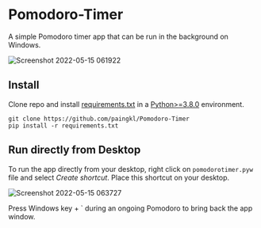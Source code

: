 # Pomodoro-Timer

A simple Pomodoro timer app that can be run in the background on Windows.

![Screenshot 2022-05-15 061922](https://user-images.githubusercontent.com/89778436/168449866-c50689d3-e08b-444d-993b-8a9390d2d204.png)

## Install

Clone repo and install [requirements.txt](https://github.com/paingkl/Pomodoro-Timer/blob/main/requirements.txt) in a 
[Python>=3.8.0](https://www.python.org/) environment.

```
git clone https://github.com/paingkl/Pomodoro-Timer
pip install -r requirements.txt
```

## Run directly from Desktop

To run the app directly from your desktop, right click on ```pomodorotimer.pyw``` file and select *Create shortcut*. Place this shortcut on your desktop.

![Screenshot 2022-05-15 063727](https://user-images.githubusercontent.com/89778436/168450262-961211ac-87ee-45a2-92b2-dd2f4ba385f2.png)

Press Windows key + ` during an ongoing Pomodoro to bring back the app window.
